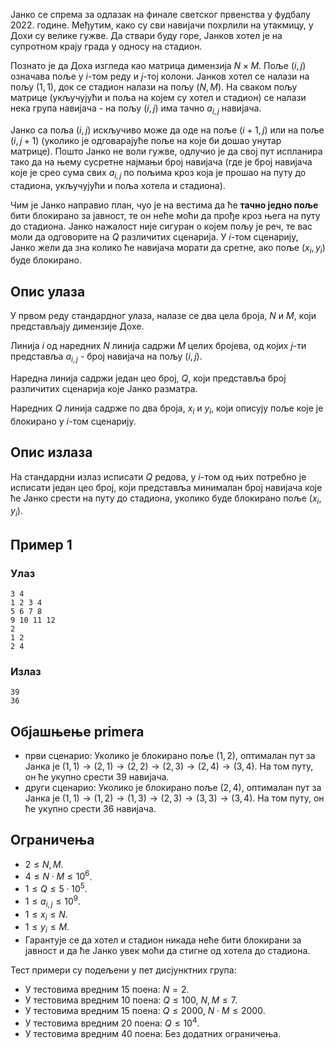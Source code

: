 Јанко се спрема за одлазак на финале светског првенства у фудбалу 2022. године. Међутим, како су сви навијачи похрлили на утакмицу, у Дохи су велике гужве. Да ствари буду горе, Јанков хотел је на супротном крају града у односу на стадион. 

Познато је да Доха изгледа као матрица димензија $N \times M$. Поље $(i,j)$ означава поље у $i$-том реду и $j$-тој колони. Јанков хотел се налази на пољу $(1,1)$, док се стадион налази на пољу $(N, M)$. На сваком пољу матрице (укључујући и поља на којем су хотел и стадион) се налази нека група навијача - на пољу $(i,j)$ има тачно $a_{i,j}$ навијача. 

Јанко са поља $(i,j)$ искључиво може да оде на поље $(i+1,j)$ или на поље $(i,j+1)$ (уколико је одговарајуће поље на које би дошао унутар матрице). Пошто Јанко не воли гужве, одлучио је да свој пут испланира тако да на њему сусретне најмањи број навијача (где је број навијача које је срео сума свих $a_{i,j}$ по пољима кроз која је прошао на путу до стадиона, укључујући и поља хотела и стадиона).  

Чим је Јанко направио план, чуо је на вестима да ће **тачно једно поље** бити блокирано за јавност, те он неће моћи да прође кроз њега на путу до стадиона. Јанко нажалост није сигуран о којем пољу је реч, те вас моли да одговорите на $Q$ различитих сценарија. У $i$-том сценарију, Јанко жели да зна колико ће навијача морати да сретне, ако поље $(x_i,y_i)$ буде блокирано.

## Опис улаза
У првом реду стандардног улаза, налазе се два цела броја, $N$ и $M$, који представљају димензије Дохе.

Линија $i$ од наредних $N$ линија садржи $M$ целих бројева, од којих $j$-ти представља $a_{i,j}$ - број навијача на пољу $(i,j)$.

Наредна линија садржи један цео број, $Q$, који представља број различитих сценарија које Јанко разматра. 

Наредних $Q$ линија садрже по два броја, $x_i$ и $y_i$, који описују поље које је блокирано у $i$-том сценарију.

## Опис излаза
На стандардни излаз исписати $Q$ редова, у $i$-том од њих потребно је исписати један цео број, који представља минималан број навијача које ће Јанко срести на путу до стадиона, уколико буде блокирано поље $(x_i,y_i)$.

## Пример 1
### Улаз
```
3 4
1 2 3 4
5 6 7 8
9 10 11 12
2
1 2
2 4
```

### Излаз
```
39
36
```

## Објашњење primera

- први сценарио: Уколико је блокирано поље $(1,2)$, оптималан пут за Јанка је $(1,1) \rightarrow (2,1) \rightarrow (2,2) \rightarrow (2,3) \rightarrow (2,4) \rightarrow (3,4)$. На том путу, он ће укупно срести $39$ навијача.
- други сценарио: Уколико је блокирано поље $(2,4)$, оптималан пут за Јанка је $(1,1) \rightarrow (1,2) \rightarrow (1,3) \rightarrow (2,3) \rightarrow (3,3) \rightarrow (3,4)$. На том путу, он ће укупно срести $36$ навијача.


## Ограничења

- $2 \leq N, M$.
- $4 \leq N \cdot M \leq 10^6$.
- $1 \leq Q \leq 5 \cdot 10^5$.
- $1 \leq a_{i,j} \leq 10^9$.
- $1 \leq x_i \leq N$.
- $1 \leq y_i \leq M$.
- Гарантује се да хотел и стадион никада неће бити блокирани за јавност и да ће Јанко увек моћи да стигне од хотела до стадиона.

Тест примери су подељени у пет дисјунктних група:

- У тестовима вредним 15 поена: $N = 2$.
- У тестовима вредним 10 поена: $Q \leq 100$, $N, M \leq 7$.
- У тестовима вредним 15 поена: $Q \leq 2000$, $N \cdot M \leq 2000$.
- У тестовима вредним 20 поена: $Q \leq 10^4$.
- У тестовима вредним 40 поена: Без додатних ограничења.
